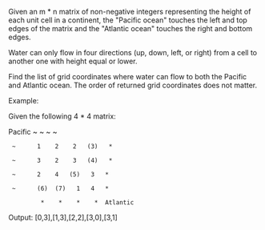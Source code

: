 Given an m * n matrix of non-negative integers representing the height of each unit cell in a continent, the "Pacific ocean" touches the left and top edges of the matrix and the "Atlantic ocean" touches the right and bottom edges.

Water can only flow in four directions (up, down, left, or right) from a cell to another one with height equal or lower.

Find the list of grid coordinates where water can flow to both the Pacific and Atlantic ocean. The order of returned grid coordinates does not matter.


Example:

Given the following 4 * 4 matrix:

Pacific   ~   ~    ~   ~

     ~      1    2    2   (3)   *

     ~      3    2    3   (4)   *

     ~      2    4   (5)   3   *

     ~      (6)  (7)   1   4   *

             *    *    *    *  Atlantic

Output: [0,3],[1,3],[2,2],[3,0],[3,1]
